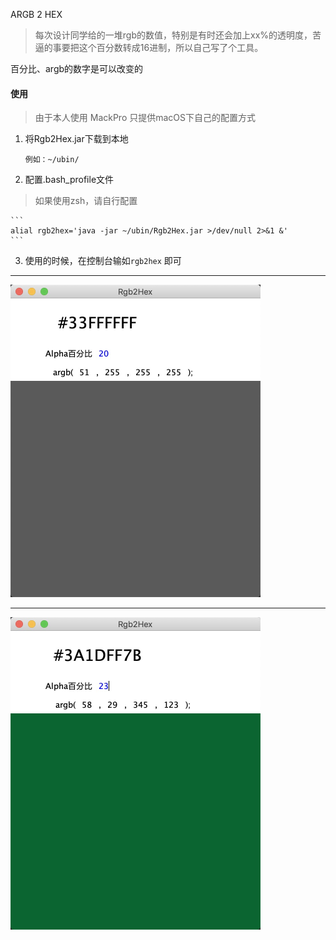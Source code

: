 ARGB 2 HEX

>每次设计同学给的一堆rgb的数值，特别是有时还会加上xx%的透明度，苦逼的事要把这个百分数转成16进制，所以自己写了个工具。
>

百分比、argb的数字是可以改变的

#### 使用
> 由于本人使用 MackPro 只提供macOS下自己的配置方式

1. 将Rgb2Hex.jar下载到本地

    ``例如：~/ubin/ ``

2. 配置.bash_profile文件
>如果使用zsh，请自行配置

    ```
    alial rgb2hex='java -jar ~/ubin/Rgb2Hex.jar >/dev/null 2>&1 &'
    ```

3. 使用的时候，在控制台输如``rgb2hex`` 即可



----
<img src="./pic/img.jpg" alt="i.g" style="zoom:50%;" />

----

<img src="./pic/img1.png" alt="i.g" style="zoom:50%;" />